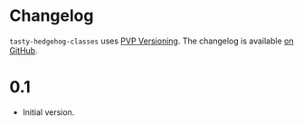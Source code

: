 # Changelog

`tasty-hedgehog-classes` uses [PVP Versioning][1].
The changelog is available [on GitHub][2].

0.1
===
* Initial version.

[1]: https://pvp.haskell.org
[2]: https://github.com/hedgehogqa/haskell-hedgehog-classes/releases
